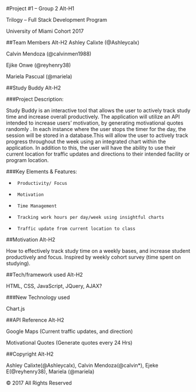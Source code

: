 #Project #1 – Group 2
Alt-H1

Trilogy – Full Stack Development Program

University of Miami Cohort 2017


##Team Members
Alt-H2
Ashley Calixte (@Ashleycalx)

Calvin Mendoza (@calvinmen1988)

Ejike Onwe (@reyhenry38)

Mariela Pascual (@mariela)



##Study Buddy
Alt-H2

###Project Description:

Study Buddy is an interactive tool that allows the user to actively track study time and increase overall productively. The application will utilize an API intended to increase users’ motivation, by generating motivational quotes randomly . In each instance where the user stops the timer for the day, the session will be stored in a database.This will allow the user to actively track progress throughout the week using an integrated chart within the application. In addition to this, the user will have the ability to use their current location for traffic updates and directions to their intended facility or program location.

###Key Elements & Features:

-      Productivity/ Focus

-      Motivation

-      Time Management

-      Tracking work hours per day/week using insightful charts

-      Traffic update from current location to class

##Motivation
Alt-H2

How to effectively track study time on a weekly bases, and increase student productively and focus.  Inspired by weekly cohort survey (time spent on studying).

##Tech/framework used
Alt-H2

HTML, CSS, JavaScript, JQuery, AJAX?


###New Technology used

Chart.js

##API Reference
Alt-H2

Google Maps (Current traffic updates, and direction)

Motivational Quotes (Generate quotes every 24 Hrs)

##Copyright
Alt-H2

Ashley Calixte(@Ashleycalx), Calvin Mendoza(@calvin*), Ejeke E(@reyhenry38), Mariela (@mariela)

© 2017 All Rights Reserved



